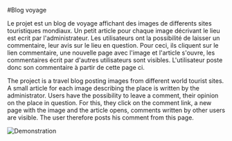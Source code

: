 #Blog voyage


Le projet est un blog de voyage affichant des images de differents sites touristiques mondiaux. Un petit article pour chaque image décrivant le lieu est ecrit par l'administrateur. Les utilisateurs ont la possibilité de laisser un commentaire, leur avis sur le lieu en question. Pour ceci, ils cliquent sur le lien commentaire, une nouvelle page avec l'image et l'article s'ouvre, les commentaires écrit par d'autres utilisateurs sont visibles. L'utilisateur poste donc son commentaire à partir de cette page ci.




The project is a travel blog posting images from different world tourist sites. A small article for each image describing the place is written by the administrator. Users have the possibility to leave a comment, their opinion on the place in question. For this, they click on the comment link, a new page with the image and the article opens, comments written by other users are visible. The user therefore posts his comment from this page.


![Demonstration](blog_voyage.gif)
